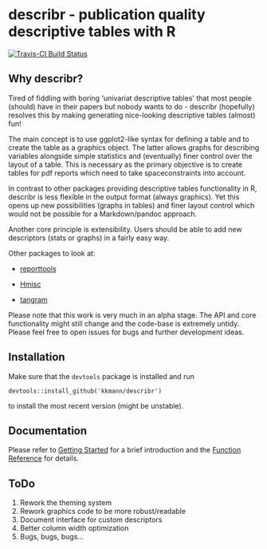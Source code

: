 # describr - publication quality descriptive tables with R

[![Travis-CI Build Status](https://travis-ci.org/kkmann/describr.svg?branch=master)](https://travis-ci.org/kkmann/describr)



## Why describr?

Tired of fiddling with boring 'univariat descriptive tables' that most people 
(should) have in their papers but nobody wants to do - 
describr (hopefully) resolves this by making generating nice-looking 
descriptive tables (almost) fun!

The main concept is to use ggplot2-like syntax for defining a table and to 
create the table as a graphics object.
The latter allows graphs for describing variables alongside simple statistics 
and (eventually) finer control over the layout of a table.
This is necessary as the primary objective is to create tables for pdf reports 
which need to take spaceconstraints into account.

In contrast to other packages providing descriptive tables functionality in
R, describr is less flexible in the output format (always graphics).
Yet this opens up new possibilities (graphs in tables) and finer layout
control which would not be possible for a Markdown/pandoc approach.

Another core principle is extensibility. 
Users should be able to add new descriptors (stats or graphs) in a fairly
easy way.

Other packages to look at:

- [reporttools](https://cran.r-project.org/web/packages/reporttools/index.html)

- [Hmisc](https://cran.r-project.org/web/packages/Hmisc/index.html)

- [tangram](https://github.com/spgarbet/tangram)


Please note that this work is very much in an alpha stage. 
The API and core functionality might still change and the code-base is extremely untidy.
Please feel free to open issues for bugs and further development ideas.



## Installation

Make sure that the `devtools` package is installed and run

    devtools::install_github('kkmann/describr')
    
to install the most recent version (might be unstable). 



## Documentation

Please refer to [Getting Started](https://kkmann.github.io/describr/articles/describr.html) for 
a brief introduction and the [Function Reference](https://kkmann.github.io/describr/reference/index.html)
for details.



## ToDo

1. Rework the theming system
2. Rework graphics code to be more robust/readable 
3. Document interface for custom descriptors
4. Better column width optimization
5. Bugs, bugs, bugs...
